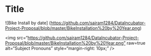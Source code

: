 <h1> Title</h1>
  
  
 
 
 ![Bike Install by date]
 (https://github.com/sairam1284/DataIncubator-Project-Proposal/blob/master/BikeInstallation%20by%20Year.png)

 
<img
src=“https://github.com/sairam1284/DataIncubator-Project-Proposal/blob/master/BikeInstallation%20by%20Year.png”
raw=true
alt=“Subject Pronouns”
style=“margin-right: 10px;”
/>
